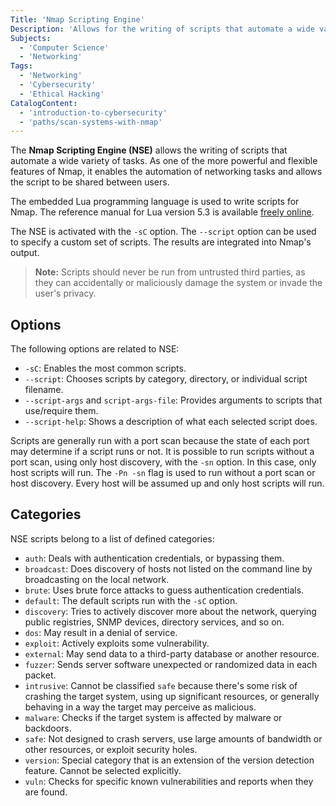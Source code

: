 ```yaml
---
Title: 'Nmap Scripting Engine'
Description: 'Allows for the writing of scripts that automate a wide variety of tasks.'
Subjects:
  - 'Computer Science'
  - 'Networking'
Tags:
  - 'Networking'
  - 'Cybersecurity'
  - 'Ethical Hacking'
CatalogContent:
  - 'introduction-to-cybersecurity'
  - 'paths/scan-systems-with-nmap'
---
```


The **Nmap Scripting Engine (NSE)** allows the writing of scripts that automate a wide variety of tasks. As one of the more powerful and flexible features of Nmap, it enables the automation of networking tasks and allows the script to be shared between users.

The embedded Lua programming language is used to write scripts for Nmap. The reference manual for Lua version 5.3 is available [freely online](http://www.lua.org/manual/5.3/).

The NSE is activated with the `-sC` option. The `--script` option can be used to specify a custom set of scripts. The results are integrated into Nmap's output.

> **Note:** Scripts should never be run from untrusted third parties, as they can accidentally or maliciously damage the system or invade the user's privacy.

## Options

The following options are related to NSE:

- `-sC`: Enables the most common scripts.
- `--script`: Chooses scripts by category, directory, or individual script filename.
- `--script-args` and `script-args-file`: Provides arguments to scripts that use/require them.
- `--script-help`: Shows a description of what each selected script does.

Scripts are generally run with a port scan because the state of each port may determine if a script runs or not. It is possible to run scripts without a port scan, using only host discovery, with the `-sn` option. In this case, only host scripts will run. The `-Pn -sn` flag is used to run without a port scan or host discovery. Every host will be assumed up and only host scripts will run.

## Categories

NSE scripts belong to a list of defined categories:

- `auth`: Deals with authentication credentials, or bypassing them.
- `broadcast`: Does discovery of hosts not listed on the command line by broadcasting on the local network.
- `brute`: Uses brute force attacks to guess authentication credentials.
- `default`: The default scripts run with the `-sC` option.
- `discovery`: Tries to actively discover more about the network, querying public registries, SNMP devices, directory services, and so on.
- `dos`: May result in a denial of service.
- `exploit`: Actively exploits some vulnerability.
- `external`: May send data to a third-party database or another resource.
- `fuzzer`: Sends server software unexpected or randomized data in each packet.
- `intrusive`: Cannot be classified `safe` because there's some risk of crashing the target system, using up significant resources, or generally behaving in a way the target may perceive as malicious.
- `malware`: Checks if the target system is affected by malware or backdoors.
- `safe`: Not designed to crash servers, use large amounts of bandwidth or other resources, or exploit security holes.
- `version`: Special category that is an extension of the version detection feature. Cannot be selected explicitly.
- `vuln`: Checks for specific known vulnerabilities and reports when they are found.
